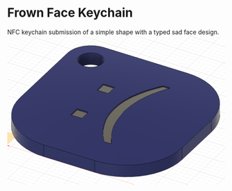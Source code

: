 # Frown Face Keychain

NFC keychain submission of a simple shape with a typed sad face design.
![image](image.png)